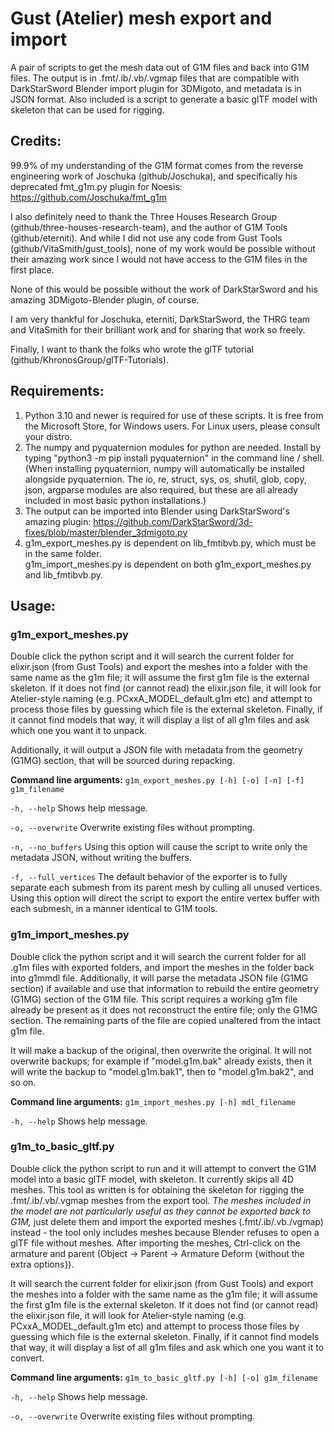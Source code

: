 # Gust (Atelier) mesh export and import
A pair of scripts to get the mesh data out of G1M files and back into G1M files.  The output is in .fmt/.ib/.vb/.vgmap files that are compatible with DarkStarSword Blender import plugin for 3DMigoto, and metadata is in JSON format.  Also included is a script to generate a basic glTF model with skeleton that can be used for rigging.

## Credits:
99.9% of my understanding of the G1M format comes from the reverse engineering work of Joschuka (github/Joschuka), and specifically his deprecated fmt_g1m.py plugin for Noesis: https://github.com/Joschuka/fmt_g1m

I also definitely need to thank the Three Houses Research Group (github/three-houses-research-team), and the author of G1M Tools (github/eterniti).  And while I did not use any code from Gust Tools (github/VitaSmith/gust_tools), none of my work would be possible without their amazing work since I would not have access to the G1M files in the first place.

None of this would be possible without the work of DarkStarSword and his amazing 3DMigoto-Blender plugin, of course.

I am very thankful for Joschuka, eterniti, DarkStarSword, the THRG team and VitaSmith for their brilliant work and for sharing that work so freely.

Finally, I want to thank the folks who wrote the glTF tutorial (github/KhronosGroup/glTF-Tutorials).

## Requirements:
1. Python 3.10 and newer is required for use of these scripts.  It is free from the Microsoft Store, for Windows users.  For Linux users, please consult your distro.
2. The numpy and pyquaternion modules for python are needed.  Install by typing "python3 -m pip install pyquaternion" in the command line / shell.  (When installing pyquaternion, numpy will automatically be installed alongside pyquaternion.  The io, re, struct, sys, os, shutil, glob, copy, json, argparse modules are also required, but these are all already included in most basic python installations.)
3. The output can be imported into Blender using DarkStarSword's amazing plugin: https://github.com/DarkStarSword/3d-fixes/blob/master/blender_3dmigoto.py
4. g1m_export_meshes.py is dependent on lib_fmtibvb.py, which must be in the same folder.  
g1m_import_meshes.py is dependent on both g1m_export_meshes.py and lib_fmtibvb.py.

## Usage:
### g1m_export_meshes.py
Double click the python script and it will search the current folder for elixir.json (from Gust Tools) and export the meshes into a folder with the same name as the g1m file; it will assume the first g1m file is the external skeleton.  If it does not find (or cannot read) the elixir.json file, it will look for Atelier-style naming (e.g. PCxxA_MODEL_default.g1m etc) and attempt to process those files by guessing which file is the external skeleton.  Finally, if it cannot find models that way, it will display a list of all g1m files and ask which one you want it to unpack.

Additionally, it will output a JSON file with metadata from the geometry (G1MG) section, that will be sourced during repacking.

**Command line arguments:**
`g1m_export_meshes.py [-h] [-o] [-n] [-f] g1m_filename`

`-h, --help`
Shows help message.

`-o, --overwrite`
Overwrite existing files without prompting.

`-n, --no_buffers`
Using this option will cause the script to write only the metadata JSON, without writing the buffers.

`-f, --full_vertices`
The default behavior of the exporter is to fully separate each submesh from its parent mesh by culling all unused vertices.  Using this option will direct the script to export the entire vertex buffer with each submesh, in a manner identical to G1M tools.

### g1m_import_meshes.py
Double click the python script and it will search the current folder for all .g1m files with exported folders, and import the meshes in the folder back into g1mmdl file.  Additionally, it will parse the metadata JSON file (G1MG section) if available and use that information to rebuild the entire geometry (G1MG) section of the G1M file.  This script requires a working g1m file already be present as it does not reconstruct the entire file; only the G1MG section.  The remaining parts of the file are copied unaltered from the intact g1m file.

It will make a backup of the original, then overwrite the original.  It will not overwrite backups; for example if "model.g1m.bak" already exists, then it will write the backup to "model.g1m.bak1", then to "model.g1m.bak2", and so on.

**Command line arguments:**
`g1m_import_meshes.py [-h] mdl_filename`

`-h, --help`
Shows help message.

### g1m_to_basic_gltf.py
Double click the python script to run and it will attempt to convert the G1M model into a basic glTF model, with skeleton.  It currently skips all 4D meshes.  This tool as written is for obtaining the skeleton for rigging the .fmt/.ib/.vb/.vgmap meshes from the export tool.  *The meshes included in the model are not particularly useful as they cannot be exported back to G1M,* just delete them and import the exported meshes (.fmt/.ib/.vb./vgmap) instead - the tool only includes meshes because Blender refuses to open a glTF file without meshes.  After importing the meshes, Ctrl-click on the armature and parent (Object -> Parent -> Armature Deform {without the extra options}).

It will search the current folder for elixir.json (from Gust Tools) and export the meshes into a folder with the same name as the g1m file; it will assume the first g1m file is the external skeleton.  If it does not find (or cannot read) the elixir.json file, it will look for Atelier-style naming (e.g. PCxxA_MODEL_default.g1m etc) and attempt to process those files by guessing which file is the external skeleton.  Finally, if it cannot find models that way, it will display a list of all g1m files and ask which one you want it to convert.

**Command line arguments:**
`g1m_to_basic_gltf.py [-h] [-o] g1m_filename`

`-h, --help`
Shows help message.

`-o, --overwrite`
Overwrite existing files without prompting.
